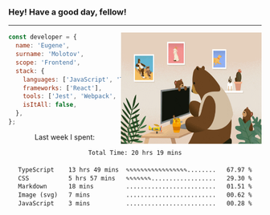 ### Hey! Have a good day, fellow!
---
<img align='right' alt='GIF' vertical-align='center' src='./src/giphy.gif' width='280px' height='222px'/>

```javascript
const developer = {
  name: 'Eugene',
  surname: 'Molotov',
  scope: 'Frontend',
  stack: {
    languages: ['JavaScript', 'TypeScript'],
    frameworks: ['React'],
    tools: ['Jest', 'Webpack', 'Sass'],
    isItAll: false,
  },
};
```
<p align="center">
  Last week I spent:
</p>
<div align="center">
<!--START_SECTION:waka-->

```txt
Total Time: 20 hrs 19 mins

TypeScript    13 hrs 49 mins  ✎✎✎✎✎✎✎✎✎✎✎✎✎✎✎✎✎........   67.97 %
CSS           5 hrs 57 mins   ✎✎✎✎✎✎✎..................   29.30 %
Markdown      18 mins         .........................   01.51 %
Image (svg)   7 mins          .........................   00.62 %
JavaScript    3 mins          .........................   00.28 %
```

<!--END_SECTION:waka-->

